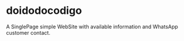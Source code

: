 # doidodocodigo

A SinglePage simple WebSite with available information and WhatsApp customer contact.
